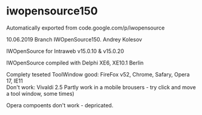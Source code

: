 # iwopensource150
Automatically exported from code.google.com/p/iwopensource

10.06.2019 
Branch IWOpenSource150.
Andrey Kolesov 


IWOpenSource for Intraweb v15.0.10 & v15.0.20

IWOpenSource compiled with  Delphi XE6,  XE10.1 Berlin

Complety teseted ToolWindow good: FireFox v52, Chrome, Safary, Opera 17, IE11  
Don't work: Vivaldi 2.5
Partly work in a mobile brousers - try click and move a tool window, some times)

Opera compoents don't work - depricated.

